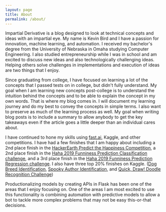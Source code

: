 ```yaml
---
layout: page
title: About
permalink: /about/
---
```


Impartial Derivative is a blog designed to look at technical concepts and ideas with an impartial eye.  My name is Kevin Bird and I have a passion for innovation, machine learning, and automation.  I received my bachelor's degree from the University of Nebraska in Omaha studying Computer Engineering.  I also studied entrepreneurship while I was in school and am excited to discuss new ideas and also technologically challenging ideas.  Helping others solve challenges in implementations and execution of ideas are two things that I enjoy. 

Since graduating from college, I have focused on learning a lot of the concepts that I passed tests on in college, but didn't fully understand.  My goal when I am learning new concepts post-college is to understand the intuition behind the concepts and to be able to explain the concept in my own words.  That is where my blog comes in.  I will document my learning journey and do my best to convey the concepts in simple terms.  I also want to preserve as much of the learning process as well.  My goal when writing blog posts is to include a summary to allow anybody to get the key takeaways even if the article goes a little deeper than an individual cares about.  

I have continued to hone my skills using [fast.ai](fast.ai), Kaggle, and other competitions.  I have had a few finishes that I am happy about including a 2nd place finish in the [HackerEarth Predict the Happiness Competition](<https://www.hackerearth.com/challenges/competitive/predict-the-happiness/leaderboard/>), a 2nd place finish in the [Haha 2019 Funniness Prediction Classification challenge](<https://competitions.codalab.org/competitions/22194#results>), and a 3rd place finish in the [Haha 2019 Funniness Prediction Regression challenge](<https://competitions.codalab.org/competitions/22194#results>).  I also have three top 20% finishes on Kaggle. ([Dog Breed Identification](https://www.kaggle.com/c/dog-breed-identification), [Spooky Author Identification](https://www.kaggle.com/c/spooky-author-identification), and [Quick, Draw! Doodle Recognition Challenge](https://www.kaggle.com/c/quickdraw-doodle-recognition))

Productionalizing models by creating APIs in Flask has been one of the areas that I enjoy focusing on.  One of the areas I am most excited to use this functionality is combining automation with predictive models to allow a bot to tackle more complex problems that may not be easy this-or-that decisions.  
